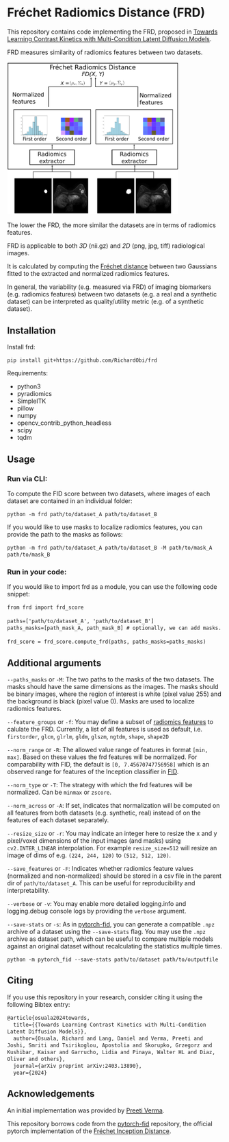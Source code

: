 <!---[![PyPI](https://img.shields.io/pypi/v/frd.svg)](https://pypi.org/project/frd/)--->

# Fréchet Radiomics Distance (FRD)

This repository contains code implementing the FRD, proposed in [Towards Learning Contrast Kinetics with Multi-Condition Latent Diffusion Models](https://arxiv.org/abs/2403.13890).

FRD measures similarity of radiomics features between two datasets. 

<img src="docs/frd.png" alt="frd overview" width="400"/>

The lower the FRD, the more similar the datasets are in terms of radiomics features.

FRD is applicable to both _3D_ (nii.gz) and _2D_ (png, jpg, tiff) radiological images.

It is calculated by computing the [Fréchet distance](https://en.wikipedia.org/wiki/Fr%C3%A9chet_distance) between two Gaussians fitted to the extracted and normalized radiomics features.

In general, the variability (e.g. measured via FRD) of imaging biomarkers (e.g. radiomics features) between two datasets (e.g. a real and a synthetic dataset) can be interpreted as quality/utility metric (e.g. of a synthetic dataset).

## Installation

<!--- Install from [pip](https://pypi.org/project/frd/): --->
Install frd:

```
pip install git+https://github.com/RichardObi/frd
```

Requirements:
- python3
- pyradiomics
- SimpleITK
- pillow
- numpy
- opencv_contrib_python_headless
- scipy
- tqdm

## Usage

### Run via CLI:

To compute the FID score between two datasets, where images of each dataset are contained in an individual folder:
```
python -m frd path/to/dataset_A path/to/dataset_B
```

If you would like to use masks to localize radiomics features, you can provide the path to the masks as follows:
```
python -m frd path/to/dataset_A path/to/dataset_B -M path/to/mask_A path/to/mask_B
```

### Run in your code:
If you would like to import frd as a module, you can use the following code snippet:
```
from frd import frd_score

paths=['path/to/dataset_A', 'path/to/dataset_B']
paths_masks=[path_mask_A, path_mask_B] # optionally, we can add masks.

frd_score = frd_score.compute_frd(paths, paths_masks=paths_masks) 
```

## Additional arguments
 
`--paths_masks` or `-M`: The two paths to the masks of the two datasets. The masks should have the same dimensions as the images. The masks should be binary images, where the region of interest is white (pixel value 255) and the background is black (pixel value 0). Masks are used to localize radiomics features.

`--feature_groups` or `-f`: You may define a subset of [radiomics features](https://pyradiomics.readthedocs.io/en/latest/customization.html#enabled-features) to calulate the FRD. Currently, a list of all features is used as default, i.e. `firstorder`, `glcm`, `glrlm`, `gldm`, `glszm`, `ngtdm`, `shape`, `shape2D`   

`--norm_range` or `-R`: The allowed value range of features in format `[min, max]`. Based on these values the frd features will be normalized. For comparability with FID, the default is `[0, 7.45670747756958]` which is an observed range for features of the Inception classifier in [FID](https://arxiv.org/abs/1706.08500). 

`--norm_type` or `-T`: The strategy with which the frd features will be normalized. Can be `minmax` or `zscore`.

`--norm_across` or `-A`: If set, indicates that normalization will be computed on all features from both datasets (e.g. synthetic, real) instead of on the features of each dataset separately.

`--resize_size` or `-r`: You may indicate an integer here to resize the x and y pixel/voxel dimensions of the input images (and masks) using `cv2.INTER_LINEAR` interpolation. For example `resize_size=512` will resize an image of dims of e.g. `(224, 244, 120)` to `(512, 512, 120)`.

`--save_features` or `-F`: Indicates whether radiomics feature values (normalized and non-normalized) should be stored in a csv file in the parent dir of `path/to/dataset_A`. This can be useful for reproducibility and interpretability.

`--verbose` or `-v`: You may enable more detailed logging.info and logging.debug console logs by providing the `verbose` argument.

`--save-stats` or `-s`:
As in [pytorch-fid](https://github.com/mseitzer/pytorch-fid), you can generate a compatible `.npz` archive of a dataset using the `--save-stats` flag. 
You may use the `.npz` archive as dataset path, which can be useful to compare multiple models against an original dataset without recalculating the statistics multiple times.
```
python -m pytorch_fid --save-stats path/to/dataset path/to/outputfile
```


## Citing

If you use this repository in your research, consider citing it using the following Bibtex entry:
```
@article{osuala2024towards,
  title={{Towards Learning Contrast Kinetics with Multi-Condition Latent Diffusion Models}},
  author={Osuala, Richard and Lang, Daniel and Verma, Preeti and Joshi, Smriti and Tsirikoglou, Apostolia and Skorupko, Grzegorz and Kushibar, Kaisar and Garrucho, Lidia and Pinaya, Walter HL and Diaz, Oliver and others},
  journal={arXiv preprint arXiv:2403.13890},
  year={2024}
```

## Acknowledgements

An initial implementation was provided by [Preeti Verma](https://github.com/preeti-verma8600).

This repository borrows code from the [pytorch-fid](https://github.com/mseitzer/pytorch-fid) repository, the official pytorch implementation of the [Fréchet Inception Distance](https://arxiv.org/abs/1706.08500).
